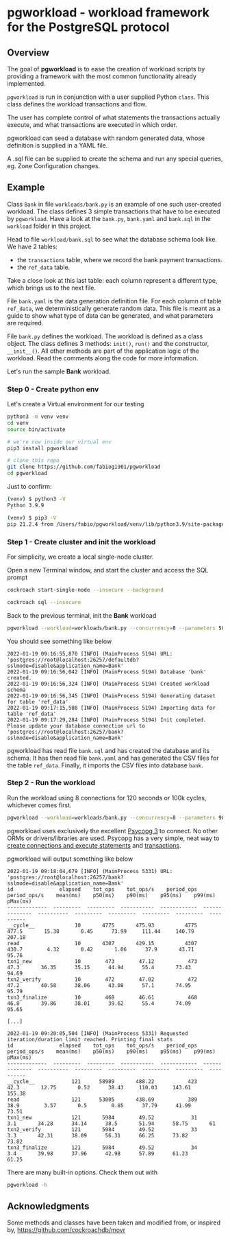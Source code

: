 # pgworkload - workload framework for the PostgreSQL protocol

## Overview

The goal of **pgworkload** is to ease the creation of workload scripts by providing a framework with the most common functionality already implemented.

`pgworkload` is run in conjunction with a user supplied Python `class`. This class defines the workload transactions and flow.

The user has complete control of what statements the transactions actually execute, and what transactions are executed in which order.

pgworkload can seed a database with random generated data, whose definition is supplied in a YAML file.

A .sql file can be supplied to create the schema and run any special queries, eg. Zone Configuration changes.

## Example

Class `Bank` in file `workloads/bank.py` is an example of one such user-created workload.
The class defines 3 simple transactions that have to be executed by `pgworkload`.
Have a look at the `bank.py`, `bank.yaml` and `bank.sql` in the `workload` folder in this project.

Head to file `workload/bank.sql` to see what the database schema look like. We have 2 tables:

- the `transactions` table, where we record the bank payment transactions.
- the `ref_data` table.

Take a close look at this last table: each column represent a different type, which brings us to the next file.

File `bank.yaml` is the data generation definition file.
For each column of table `ref_data`, we deterministically generate random data.
This file is meant as a guide to show what type of data can be generated, and what parameters are required.

File `bank.py` defines the workload.
The workload is defined as a class object.
The class defines 3 methods: `init()`, `run()` and the constructor, `__init__()`.
All other methods are part of the application logic of the workload.
Read the comments along the code for more information.

Let's run the sample **Bank** workload.

### Step 0 - Create python env

Let's create a Virtual environment for our testing

```bash
python3 -m venv venv
cd venv
source bin/activate

# we're now inside our virtual env
pip3 install pgworkload

# clone this repo
git clone https://github.com/fabiog1901/pgworkload
cd pgworkload
```

Just to confirm:

```bash
(venv) $ python3 -V
Python 3.9.9

(venv) $ pip3 -V
pip 21.2.4 from /Users/fabio/pgworkload/venv/lib/python3.9/site-packages/pip (python 3.9)
```

### Step 1 - Create cluster and init the workload

For simplicity, we create a local single-node cluster.

Open a new Terminal window, and start the cluster and access the SQL prompt

```bash
cockroach start-single-node --insecure --background

cockroach sql --insecure
```

Back to the previous terminal, init the **Bank** workload

```bash
pgworkload --workload=workloads/bank.py --concurrency=8 --parameters 50 wire --init
```

You should see something like below

```text
2022-01-19 09:16:55,870 [INFO] (MainProcess 5194) URL: 'postgres://root@localhost:26257/defaultdb?sslmode=disable&application_name=Bank'
2022-01-19 09:16:56,042 [INFO] (MainProcess 5194) Database 'bank' created.
2022-01-19 09:16:56,324 [INFO] (MainProcess 5194) Created workload schema
2022-01-19 09:16:56,345 [INFO] (MainProcess 5194) Generating dataset for table 'ref_data'
2022-01-19 09:17:15,508 [INFO] (MainProcess 5194) Importing data for table 'ref_data'
2022-01-19 09:17:29,284 [INFO] (MainProcess 5194) Init completed. Please update your database connection url to 'postgres://root@localhost:26257/bank?sslmode=disable&application_name=Bank'
```

pgworkload has read file `bank.sql` and has created the database and its schema.
It has then read file `bank.yaml` and has generated the CSV files for the table `ref_data`.
Finally, it imports the CSV files into database `bank`.

### Step 2 - Run the workload

Run the workload using 8 connections for 120 seconds or 100k cycles, whichever comes first.

```bash
pgworkload --workload=workloads/bank.py --concurrency=8 --parameters 90 wire --url='postgres://root@localhost:26257/bank?sslmode=disable&application_name=Bank' --duration=120 --iterations=100000
```

pgworkload uses exclusively the excellent [Psycopg 3](https://www.psycopg.org/psycopg3/docs/) to connect.
No other ORMs or drivers/libraries are used.
Psycopg has a very simple, neat way to [create connections and execute statements](https://www.psycopg.org/psycopg3/docs/basic/usage.html) and [transactions](https://www.psycopg.org/psycopg3/docs/basic/transactions.html).

pgworkload will output something like below

```text
2022-01-19 09:18:04,679 [INFO] (MainProcess 5331) URL: 'postgres://root@localhost:26257/bank?sslmode=disable&application_name=Bank'
id               elapsed    tot_ops    tot_ops/s    period_ops    period_ops/s    mean(ms)    p50(ms)    p90(ms)    p95(ms)    p99(ms)    pMax(ms)
-------------  ---------  ---------  -----------  ------------  --------------  ----------  ---------  ---------  ---------  ---------  ----------
__cycle__             10       4775       475.93          4775           477.5       15.38       0.45      73.99     111.44     140.79      207.18
read                  10       4307       429.15          4307           430.7        4.32       0.42       1.06      37.9       43.71       95.76
txn1_new              10        473        47.12           473            47.3       36.35      35.15      44.94      55.4       73.43       94.69
txn2_verify           10        472        47.02           472            47.2       40.58      38.06      43.08      57.1       74.95       95.79
txn3_finalize         10        468        46.61           468            46.8       39.86      38.01      39.62      55.4       74.09       95.65 

[...]

2022-01-19 09:20:05,504 [INFO] (MainProcess 5331) Requested iteration/duration limit reached. Printing final stats
id               elapsed    tot_ops    tot_ops/s    period_ops    period_ops/s    mean(ms)    p50(ms)    p90(ms)    p95(ms)    p99(ms)    pMax(ms)
-------------  ---------  ---------  -----------  ------------  --------------  ----------  ---------  ---------  ---------  ---------  ----------
__cycle__            121      58989       488.22           423            42.3       12.75       0.52      38.43     110.03     143.61      155.38
read                 121      53005       438.69           389            38.9        3.57       0.5        0.85      37.79      41.99       73.51
txn1_new             121       5984        49.52            31             3.1       34.28      34.14      38.5       51.94      58.75       61
txn2_verify          121       5984        49.52            33             3.3       42.31      38.09      56.31      66.25      73.82       73.82
txn3_finalize        121       5984        49.52            34             3.4       39.98      37.96      42.98      57.89      61.23       61.25 
```

There are many built-in options.
Check them out with

```bash
pgworkload -h
```

## Acknowledgments

Some methods and classes have been taken and modified from, or inspired by, <https://github.com/cockroachdb/movr>
